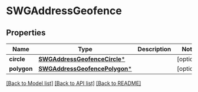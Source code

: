 # SWGAddressGeofence

## Properties
Name | Type | Description | Notes
------------ | ------------- | ------------- | -------------
**circle** | [**SWGAddressGeofenceCircle***](SWGAddressGeofenceCircle.md) |  | [optional] 
**polygon** | [**SWGAddressGeofencePolygon***](SWGAddressGeofencePolygon.md) |  | [optional] 

[[Back to Model list]](../README.md#documentation-for-models) [[Back to API list]](../README.md#documentation-for-api-endpoints) [[Back to README]](../README.md)


